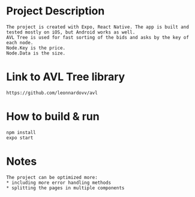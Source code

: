 # Project Description
    The project is created with Expo, React Native. The app is built and tested mostly on iOS, but Android works as well.
    AVL Tree is used for fast sorting of the bids and asks by the key of each node.
    Node.Key is the price.
    Node.Data is the size.

# Link to AVL Tree library
    https://github.com/leonnardovv/avl
    
# How to build & run
    npm install
    expo start
    
# Notes
    The project can be optimized more: 
    * including more error handling methods
    * splitting the pages in multiple components
    
    
    
